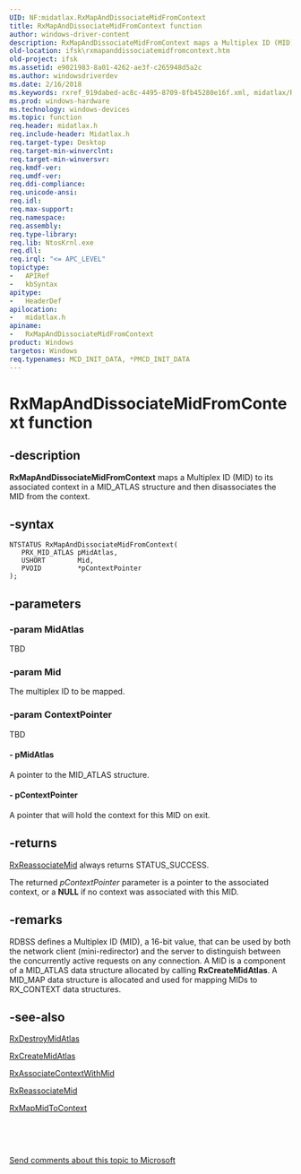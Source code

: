 ```yaml
---
UID: NF:midatlax.RxMapAndDissociateMidFromContext
title: RxMapAndDissociateMidFromContext function
author: windows-driver-content
description: RxMapAndDissociateMidFromContext maps a Multiplex ID (MID) to its associated context in a MID_ATLAS structure and then disassociates the MID from the context.
old-location: ifsk\rxmapanddissociatemidfromcontext.htm
old-project: ifsk
ms.assetid: e9021983-8a01-4262-ae3f-c265948d5a2c
ms.author: windowsdriverdev
ms.date: 2/16/2018
ms.keywords: rxref_919dabed-ac8c-4495-8709-8fb45280e16f.xml, midatlax/RxMapAndDissociateMidFromContext, RxMapAndDissociateMidFromContext, ifsk.rxmapanddissociatemidfromcontext, RxMapAndDissociateMidFromContext function [Installable File System Drivers]
ms.prod: windows-hardware
ms.technology: windows-devices
ms.topic: function
req.header: midatlax.h
req.include-header: Midatlax.h
req.target-type: Desktop
req.target-min-winverclnt: 
req.target-min-winversvr: 
req.kmdf-ver: 
req.umdf-ver: 
req.ddi-compliance: 
req.unicode-ansi: 
req.idl: 
req.max-support: 
req.namespace: 
req.assembly: 
req.type-library: 
req.lib: NtosKrnl.exe
req.dll: 
req.irql: "<= APC_LEVEL"
topictype:
-	APIRef
-	kbSyntax
apitype:
-	HeaderDef
apilocation:
-	midatlax.h
apiname:
-	RxMapAndDissociateMidFromContext
product: Windows
targetos: Windows
req.typenames: MCD_INIT_DATA, *PMCD_INIT_DATA
---
```


# RxMapAndDissociateMidFromContext function


## -description


<b>RxMapAndDissociateMidFromContext</b> maps a Multiplex ID (MID) to its associated context in a MID_ATLAS structure and then disassociates the MID from the context. 


## -syntax


````
NTSTATUS RxMapAndDissociateMidFromContext(
   PRX_MID_ATLAS pMidAtlas,
   USHORT        Mid,
   PVOID         *pContextPointer
);
````


## -parameters




### -param MidAtlas

TBD


### -param Mid

The multiplex ID to be mapped.


### -param ContextPointer

TBD




#### - pMidAtlas

A pointer to the MID_ATLAS structure.


#### - pContextPointer

A pointer that will hold the context for this MID on exit.


## -returns




<a href="..\midatlax\nf-midatlax-rxreassociatemid.md">RxReassociateMid</a>
      always returns STATUS_SUCCESS. 

The returned <i>pContextPointer</i> parameter is a pointer to the associated context, or a <b>NULL</b> if no context was associated with this MID.




## -remarks



RDBSS defines a Multiplex ID (MID), a 16-bit value, that can be used by both the network client (mini-redirector) and the server to distinguish between the concurrently active requests on any connection. A MID is a component of a MID_ATLAS data structure allocated by calling <b>RxCreateMidAtlas</b>. A MID_MAP data structure is allocated and used for mapping MIDs to RX_CONTEXT data structures. 




## -see-also

<a href="..\midatlax\nf-midatlax-rxdestroymidatlas.md">RxDestroyMidAtlas</a>



<a href="..\midatlax\nf-midatlax-rxcreatemidatlas.md">RxCreateMidAtlas</a>



<a href="..\midatlax\nf-midatlax-rxassociatecontextwithmid.md">RxAssociateContextWithMid</a>



<a href="..\midatlax\nf-midatlax-rxreassociatemid.md">RxReassociateMid</a>



<a href="..\midatlax\nf-midatlax-rxmapmidtocontext.md">RxMapMidToContext</a>



 

 

<a href="mailto:wsddocfb@microsoft.com?subject=Documentation%20feedback [ifsk\ifsk]:%20RxMapAndDissociateMidFromContext function%20 RELEASE:%20(2/16/2018)&amp;body=%0A%0APRIVACY STATEMENT%0A%0AWe use your feedback to improve the documentation. We don't use your email address for any other purpose, and we'll remove your email address from our system after the issue that you're reporting is fixed. While we're working to fix this issue, we might send you an email message to ask for more info. Later, we might also send you an email message to let you know that we've addressed your feedback.%0A%0AFor more info about Microsoft's privacy policy, see http://privacy.microsoft.com/en-us/default.aspx." title="Send comments about this topic to Microsoft">Send comments about this topic to Microsoft</a>

